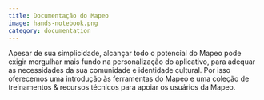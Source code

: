 ```yaml
---
title: Documentação do Mapeo
image: hands-notebook.png
category: documentation
---
```


Apesar de sua simplicidade, alcançar todo o potencial do Mapeo pode exigir mergulhar mais fundo na personalização do aplicativo, para adequar as necessidades da sua comunidade e identidade cultural. Por isso oferecemos uma introdução às ferramentas do Mapeo e uma coleção de treinamentos & recursos técnicos para apoiar os usuários da Mapeo.

<app-button :color="true" localurl=":8086/all/docs.mapeo.app" text="Read documentation"></app-button>
